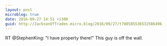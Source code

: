 ```yaml
---
layout: post
microblog: true
date: 2016-09-27 14:51 +1300
guid: http://JacksonOfTrades.micro.blog/2016/09/27/t780585536532586496.html
---
```

RT @StephenKing: "I have property there!" This guy is off the wall.
